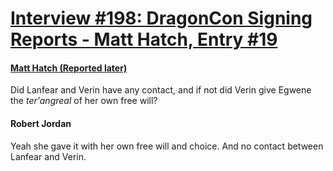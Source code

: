 # [Interview #198: DragonCon Signing Reports - Matt Hatch, Entry #19](https://www.theoryland.com/intvmain.php?i=198#19)

#### [Matt Hatch (Reported later)](http://13depository.blogspot.com/2009/03/dragoncon-05-reports.html)

Did Lanfear and Verin have any contact, and if not did Verin give Egwene the
*ter'angreal*
of her own free will?

#### Robert Jordan

Yeah she gave it with her own free will and choice. And no contact between Lanfear and Verin.

